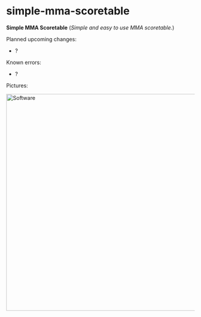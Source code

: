 # simple-mma-scoretable
**Simple MMA Scoretable**
(*Simple and easy to use MMA scoretable.*)

Planned upcoming changes:
- ?

Known errors:
- ?

Pictures:
<p align="left">
  <img src="https://i.imgur.com/oDm4Dj4.png" width="580" title="Software"><br><br>
</p>
